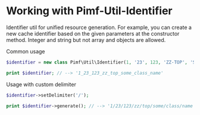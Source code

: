 # Working with Pimf-Util-Identifier

Identifier util for unified resource generation. For example, you can create a new cache identifier based on the given parameters at the
constructor method. Integer and string but not array and objects are allowed.

Common usage

```php
$identifier = new class Pimf\Util\Identifier(1, '23', 123, 'ZZ-TOP', 'Some_Class_name');

print $identifier; // --> '1_23_123_zz_top_some_class_name'
```

Usage with custom delimiter

```php
$identifier->setDelimiter('/');

print $identifier->generate(); // --> '1/23/123/zz/top/some/class/name'
```
